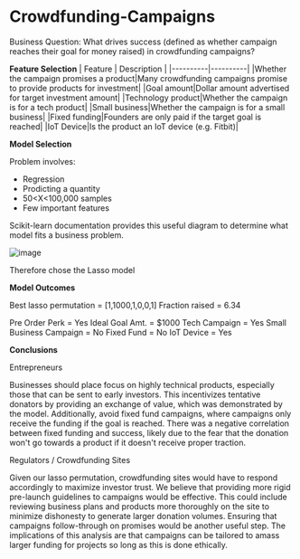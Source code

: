 # Crowdfunding-Campaigns

Business Question: What drives success (defined as whether campaign reaches their goal for money raised) in crowdfunding campaigns?

**Feature Selection**
| Feature  | Description |
|----------|----------|
|Whether the campaign promises a product|Many crowdfunding campaigns promise to provide products for investment|
|Goal amount|Dollar amount advertised for target investment amount|
|Technology product|Whether the campaign is for a tech product|
|Small business|Whether the campaign is for a small business|
|Fixed funding|Founders are only paid if the target goal is reached|
|IoT Device|Is the product an IoT device (e.g. Fitbit)|

**Model Selection**

Problem involves:
- Regression
- Prodicting a quantity
- 50<X<100,000 samples
- Few important features

Scikit-learn documentation provides this useful diagram to determine what model fits a business problem.

![image](https://user-images.githubusercontent.com/83718882/121430412-114bb500-c946-11eb-931f-7a69bcb6e437.png)

Therefore chose the Lasso model

**Model Outcomes**

Best lasso permutation = [1,1000,1,0,0,1]
Fraction raised = 6.34

Pre Order Perk = Yes
Ideal Goal Amt. = $1000
Tech Campaign = Yes
Small Business Campaign = No
Fixed Fund = No
IoT Device = Yes

**Conclusions**

Entrepreneurs

Businesses should place focus on highly technical products, especially those that can be sent to early investors. This incentivizes tentative donators by providing an exchange of value, which was demonstrated by the model. Additionally, avoid fixed fund campaigns, where campaigns only receive the funding if the goal is reached. There was a negative correlation between fixed funding and success, likely due to the fear that the donation won't go towards a product if it doesn't receive proper traction.

Regulators / Crowdfunding Sites

Given our lasso permutation, crowdfunding sites would have to respond accordingly to maximize investor trust. We believe that providing more rigid pre-launch guidelines to campaigns would be effective. This could include reviewing business plans and products more thoroughly on the site to minimize dishonesty to generate larger donation volumes. Ensuring that campaigns follow-through on promises would be another useful step. The implications of this analysis are that campaigns can be tailored to amass larger funding for projects so long as this is done ethically.


      

